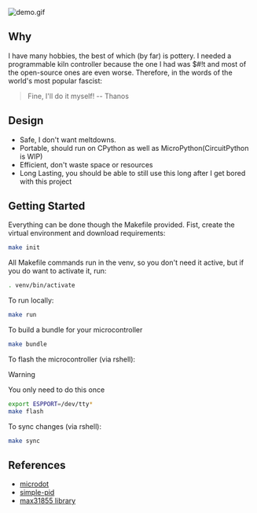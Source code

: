 ![demo.gif](https://github.com/user-attachments/assets/2fe77d1e-2936-461c-9aa3-52bfa56b7a7f)

## Why
I have many hobbies, the best of which (by far) is pottery. I needed a programmable kiln controller because the one I had was $#!t and most of the open-source ones are even worse. Therefore, in the words of the world's most popular fascist:
> Fine, I'll do it myself!
> -- Thanos

## Design
 - Safe, I don't want meltdowns.
 - Portable, should run on CPython as well as MicroPython(CircuitPython is WIP)
 - Efficient, don't waste space or resources
 - Long Lasting, you should be able to still use this long after I get bored with this project

## Getting Started
Everything can be done though the Makefile provided.
Fist, create the virtual environment and download requirements:
```sh
make init
```

All Makefile commands run in the venv, so you don't need it active, but if you do want to activate it, run:
```sh
. venv/bin/activate
```

To run locally:
```sh
make run
```

To build a bundle for your microcontroller
```sh
make bundle
```

To flash the microcontroller (via rshell):
> [!WARNING]
> You only need to do this once
```sh
export ESPPORT=/dev/tty*
make flash
```

To sync changes (via rshell):
```sh
make sync
```

## References
 - [microdot](https://microdot.readthedocs.io/en/latest/#)
 - [simple-pid](https://micropython-simple-pid.readthedocs.io/en/latest/index.html)
 - [max31855 library](https://github.com/nostoslabs/max31855_micro_python/)
